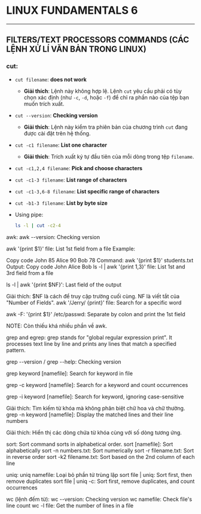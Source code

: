﻿# LINUX FUNDAMENTALS 6

---

## FILTERS/TEXT PROCESSORS COMMANDS (CÁC LỆNH XỬ LÍ VĂN BẢN TRONG LINUX)

### cut:

- `cut filename`: **does not work**  
  - **Giải thích**: Lệnh này không hợp lệ. Lệnh `cut` yêu cầu phải có tùy chọn xác định (như `-c`, `-d`, hoặc `-f`) để chỉ ra phần nào của tệp bạn muốn trích xuất.
  
- `cut --version`: **Checking version**  
  - **Giải thích**: Lệnh này kiểm tra phiên bản của chương trình `cut` đang được cài đặt trên hệ thống.
  
- `cut -c1 filename`: **List one character**  
  - **Giải thích**: Trích xuất ký tự đầu tiên của mỗi dòng trong tệp `filename`.

- `cut -c1,2,4 filename`: **Pick and choose characters**  
- `cut -c1-3 filename`: **List range of characters**  
- `cut -c1-3,6-8 filename`: **List specific range of characters**  
- `cut -b1-3 filename`: **List by byte size**  

- Using pipe:
  ```bash
  ls -l | cut -c2-4

awk:
awk --version: Checking version

awk '{print $1}' file: List 1st field from a file
Example:

Copy code
John 85
Alice 90
Bob 78
Command: awk '{print $1}' students.txt
Output:
Copy code
John
Alice
Bob
ls -l | awk '{print $1,$3}' file: List 1st and 3rd field from a file

ls -l | awk '{print $NF}': Last field of the output

Giải thích: $NF là cách để truy cập trường cuối cùng. NF là viết tắt của "Number of Fields".
awk '/Jerry/ {print}' file: Search for a specific word

awk -F: '{print $1}' /etc/passwd: Separate by colon and print the 1st field

NOTE: Còn thiếu khá nhiều phần về awk.

grep and egrep:
grep stands for "global regular expression print". It processes text line by line and prints any lines that match a specified pattern.

grep --version / grep --help: Checking version

grep keyword [namefile]: Search for keyword in file

grep -c keyword [namefile]: Search for a keyword and count occurrences

grep -i keyword [namefile]: Search for keyword, ignoring case-sensitive

Giải thích: Tìm kiếm từ khóa mà không phân biệt chữ hoa và chữ thường.
grep -n keyword [namefile]: Display the matched lines and their line numbers

Giải thích: Hiển thị các dòng chứa từ khóa cùng với số dòng tương ứng.

sort:
Sort command sorts in alphabetical order.
sort [namefile]: Sort alphabetically
sort -n numbers.txt: Sort numerically
sort -r filename.txt: Sort in reverse order
sort -k2 filename.txt: Sort based on the 2nd column of each line

uniq:
uniq namefile: Loại bỏ phần tử trùng lặp
sort file | uniq: Sort first, then remove duplicates
sort file | uniq -c: Sort first, remove duplicates, and count occurrences

wc (lệnh đếm từ):
wc --version: Checking version
wc namefile: Check file's line count
wc -l file: Get the number of lines in a file